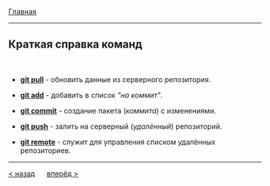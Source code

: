 [Главная](readme.md) 

---
## Краткая справка команд


<br>

- **[git pull](pull.md)** - обновить данные из серверного репозитория.

- **[git add](add.md)** - добавить в список *"на коммит"*.

- **[git commit](commit.md)** - создание пакета (*коммита*) с изменениями.

- **[git push](push.md)** - залить на серверный (*удалённый*) репозиторий.

- **[git remote](remote.md)** - служит для управления списком удалённых репозиториев.
----
[ < назад](stages_Of_Work.md) &nbsp;&nbsp;&nbsp;&nbsp; [вперёд >](readme.md)
